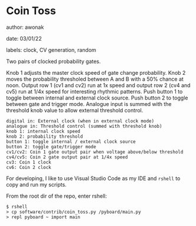 # Coin Toss

author: awonak

date: 03/01/22

labels: clock, CV generation, random

Two pairs of clocked probability gates.

Knob 1 adjusts the master clock speed of gate change probability. Knob 2 moves
the probability thresholed between A and B with a 50% chance at noon. Output 
row 1 (cv1 and cv2) run at 1x speed and output row 2 (cv4 and cv5) run at
1/4x speed for interesting rhythmic patterns. Push button 1 to toggle between
internal and external clock source. Push button 2 to toggle between gate and
trigger mode. Analogue input is summed with the threshold knob value to allow
external threshold control.

    digital in: External clock (when in external clock mode)
    analogue in: Threshold control (summed with threshold knob)
    knob 1: internal clock speed
    knob 2: probability threshold
    button 1: toggle internal / external clock source
    button 2: toggle gate/trigger mode
    cv1/cv2: Coin 1 gate output pair when voltage above/below threshold
    cv4/cv5: Coin 2 gate output pair at 1/4x speed
    cv3: Coin 1 clock
    cv6: Coin 2 clock

For developing, I like to use Visual Studio Code as my IDE and `rshell` to copy
and run my scripts.

From the root dir of the repo, enter rshell:

    $ rshell
    > cp software/contrib/coin_toss.py /pyboard/main.py
    > repl pyboard ~ import main
